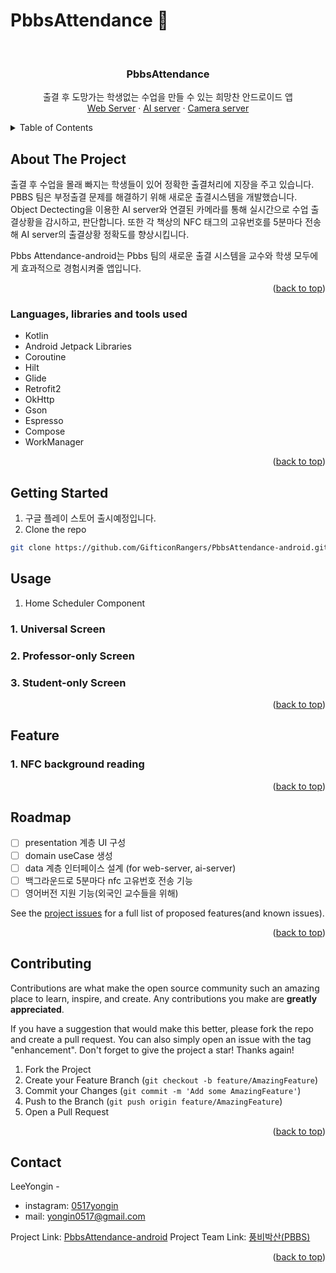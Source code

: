 # PbbsAttendance :blue_heart:
<!-- Improved compatibility of back to top link: See: https://github.com/othneildrew/Best-README-Template/pull/73 -->
<a name="readme-top"></a>
<!--
*** Thanks for checking out the Best-README-Template. If you have a suggestion
*** that would make this better, please fork the repo and create a pull request
*** or simply open an issue with the tag "enhancement".
*** Don't forget to give the project a star!
*** Thanks again! Now go create something AMAZING! :D
-->



<!-- PROJECT SHIELDS -->
<!--
*** I'm using markdown "reference style" links for readability.
*** Reference links are enclosed in brackets [ ] instead of parentheses ( ).
*** See the bottom of this document for the declaration of the reference variables
*** for contributors-url, forks-url, etc. This is an optional, concise syntax you may use.
*** https://www.markdownguide.org/basic-syntax/#reference-style-links
-->




<!-- PROJECT LOGO -->
<br />
<div align="center">

  <h3 align="center">PbbsAttendance</h3>

  <p align="center">
    출결 후 도망가는 학생없는 수업을 만들 수 있는 희망찬 안드로이드 앱
    <br />
    <a href="https://github.com/GifticonRangers/WebServer">Web Server</a>
    ·
    <a href="https://github.com/GifticonRangers/multiple-object-tracking">AI server</a>
    ·
    <a href="https://github.com/GifticonRangers/raspberrypi-camera-server">Camera server</a>
  </p>
</div>



<!-- TABLE OF CONTENTS -->
<details>
  <summary>Table of Contents</summary>
  <ol>
    <li>
      <a href="#about-the-project">About The Project</a>
      <ul>
        <li><a href="#built-with">Languages, libraries and tools used</a></li>
      </ul>
    </li>
    <li>
      <a href="#getting-started">Getting Started</a>
    </li>
    <li><a href="#usage">Usage</a></li>
    <li><a href="#feature">Feature</a></li>
    <li><a href="#roadmap">Roadmap</a></li>
    <li><a href="#contributing">Contributing</a></li>
    <li><a href="#contact">Contact</a></li>
  </ol>
</details>



<!-- ABOUT THE PROJECT -->
## About The Project


출결 후 수업을 몰래 빠지는 학생들이 있어 정확한 출결처리에 지장을 주고 있습니다. PBBS 팀은 부정출결 문제를 해결하기 위해 새로운 출결시스템을 개발했습니다. Object Dectecting을 이용한 AI server와 연결된 카메라를 통해 실시간으로 수업 출결상황을 감시하고, 판단합니다. 또한 각 책상의 NFC 태그의 고유번호를 5분마다 전송해 AI server의 출결상황 정확도를 향상시킵니다.

Pbbs Attendance-android는 Pbbs 팀의 새로운 출결 시스템을 교수와 학생 모두에게 효과적으로 경험시켜줄 앱입니다.

<p align="right">(<a href="#readme-top">back to top</a>)</p>



### Languages, libraries and tools used

* Kotlin
* Android Jetpack Libraries
* Coroutine
* Hilt
* Glide
* Retrofit2
* OkHttp
* Gson
* Espresso
* Compose
* WorkManager

<p align="right">(<a href="#readme-top">back to top</a>)</p>



<!-- GETTING STARTED -->
## Getting Started
1. 구글 플레이 스토어 출시예정입니다.
2.  Clone the repo
   ```sh
   git clone https://github.com/GifticonRangers/PbbsAttendance-android.git
   ```



<!-- USAGE EXAMPLES -->
<!--Use this space to show useful examples of how a project can be used. Additional screenshots, code examples and demos work well in this space. You may also link to more resources. -->
## Usage
1. Home Scheduler Component

### 1. Universal Screen
### 2. Professor-only Screen 
### 3. Student-only Screen

<p align="right">(<a href="#readme-top">back to top</a>)</p>

<!-- FEATURE EXAMPLES -->
## Feature
### 1. NFC background reading

<p align="right">(<a href="#readme-top">back to top</a>)</p>

<!-- ROADMAP -->
## Roadmap

- [ ] presentation 계층 UI 구성
- [ ] domain useCase 생성
- [ ] data 계층 인터페이스 설계 (for web-server, ai-server)
- [ ] 백그라운드로 5분마다 nfc 고유번호 전송 기능
- [ ] 영어버전 지원 기능(외국인 교수들을 위해)

See the [project issues](https://github.com/GifticonRangers/PbbsAttendance-android/issues) for a full list of proposed features(and known issues).

<p align="right">(<a href="#readme-top">back to top</a>)</p>



<!-- CONTRIBUTING -->
## Contributing

Contributions are what make the open source community such an amazing place to learn, inspire, and create. Any contributions you make are **greatly appreciated**.

If you have a suggestion that would make this better, please fork the repo and create a pull request. You can also simply open an issue with the tag "enhancement".
Don't forget to give the project a star! Thanks again!

1. Fork the Project
2. Create your Feature Branch (`git checkout -b feature/AmazingFeature`)
3. Commit your Changes (`git commit -m 'Add some AmazingFeature'`)
4. Push to the Branch (`git push origin feature/AmazingFeature`)
5. Open a Pull Request

<p align="right">(<a href="#readme-top">back to top</a>)</p>



<!-- CONTACT -->
## Contact

LeeYongin - 
- instagram: [0517yongin](https://instagram.com/0517yongin)
- mail: yongin0517@gmail.com

Project Link: [PbbsAttendance-android](https://github.com/GifticonRangers/PbbsAttendance-android)
Project Team Link: [풍비박산(PBBS)](https://github.com/GifticonRangers)
<p align="right">(<a href="#readme-top">back to top</a>)</p>
